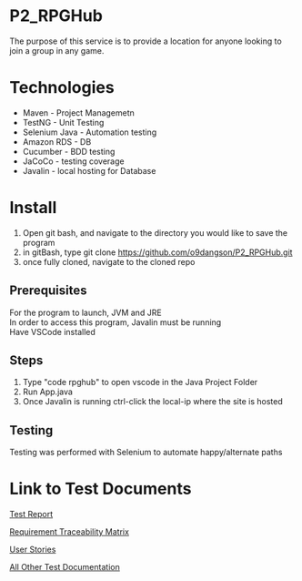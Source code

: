 # P2_RPGHub
The purpose of this service is to provide a location for anyone looking to join a group in any game.
# Technologies
* Maven - Project Managemetn
* TestNG - Unit Testing
* Selenium Java - Automation testing
* Amazon RDS - DB
* Cucumber - BDD testing
* JaCoCo - testing coverage
* Javalin - local hosting for Database

# Install
1. Open git bash, and navigate to the directory you would like to save the program
2. in gitBash, type git clone https://github.com/o9dangson/P2_RPGHub.git
3. once fully cloned, navigate to the cloned repo

## Prerequisites
For the program to launch, JVM and JRE  
In order to access this program, Javalin must be running  
Have VSCode installed  

## Steps
1. Type "code rpghub" to open vscode in the Java Project Folder
3. Run App.java
4. Once Javalin is running ctrl-click the local-ip where the site is hosted


## Testing
Testing was performed with Selenium to automate happy/alternate paths
# Link to Test Documents

[Test Report](https://docs.google.com/spreadsheets/d/1vrbJxwkwGh9Mivx3jvNStIw6cBCDLl5n84kohAFXwAg/)

[Requirement Traceability Matrix](https://docs.google.com/spreadsheets/d/165YTA7sOHqGW7WqFuZkqycsUHZZUzTAaR4-t2JEHZBU/)

[User Stories](https://trello.com/b/fjMshtac)

[All Other Test Documentation](/documentation)
